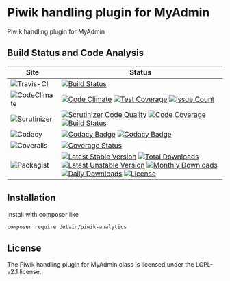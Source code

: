 # Piwik handling plugin for MyAdmin

Piwik handling plugin for MyAdmin

## Build Status and Code Analysis

Site          | Status
--------------|---------------------------
![Travis-CI](http://i.is.cc/storage/GYd75qN.png "Travis-CI")     | [![Build Status](https://travis-ci.org/detain/piwik-analytics.svg?branch=master)](https://travis-ci.org/detain/piwik-analytics)
![CodeClimate](http://i.is.cc/storage/GYlageh.png "CodeClimate")  | [![Code Climate](https://codeclimate.com/github/detain/piwik-analytics/badges/gpa.svg)](https://codeclimate.com/github/detain/piwik-analytics) [![Test Coverage](https://codeclimate.com/github/detain/piwik-analytics/badges/coverage.svg)](https://codeclimate.com/github/detain/piwik-analytics/coverage) [![Issue Count](https://codeclimate.com/github/detain/piwik-analytics/badges/issue_count.svg)](https://codeclimate.com/github/detain/piwik-analytics)
![Scrutinizer](http://i.is.cc/storage/GYeUnux.png "Scrutinizer")   | [![Scrutinizer Code Quality](https://scrutinizer-ci.com/g/myadmin-plugins/piwik-analytics/badges/quality-score.png?b=master)](https://scrutinizer-ci.com/g/myadmin-plugins/piwik-analytics/?branch=master) [![Code Coverage](https://scrutinizer-ci.com/g/myadmin-plugins/piwik-analytics/badges/coverage.png?b=master)](https://scrutinizer-ci.com/g/myadmin-plugins/piwik-analytics/?branch=master) [![Build Status](https://scrutinizer-ci.com/g/myadmin-plugins/piwik-analytics/badges/build.png?b=master)](https://scrutinizer-ci.com/g/myadmin-plugins/piwik-analytics/build-status/master)
![Codacy](http://i.is.cc/storage/GYi66Cx.png "Codacy")        | [![Codacy Badge](https://api.codacy.com/project/badge/Grade/226251fc068f4fd5b4b4ef9a40011d06)](https://www.codacy.com/app/detain/piwik-analytics) [![Codacy Badge](https://api.codacy.com/project/badge/Coverage/25fa74eb74c947bf969602fcfe87e349)](https://www.codacy.com/app/detain/piwik-analytics?utm_source=github.com&utm_medium=referral&utm_content=detain/piwik-analytics&utm_campaign=Badge_Coverage)
![Coveralls](http://i.is.cc/storage/GYjNSim.png "Coveralls")    | [![Coverage Status](https://coveralls.io/repos/github/detain/db_abstraction/badge.svg?branch=master)](https://coveralls.io/github/detain/piwik-analytics?branch=master)
![Packagist](http://i.is.cc/storage/GYacBEX.png "Packagist")     | [![Latest Stable Version](https://poser.pugx.org/detain/piwik-analytics/version)](https://packagist.org/packages/detain/piwik-analytics) [![Total Downloads](https://poser.pugx.org/detain/piwik-analytics/downloads)](https://packagist.org/packages/detain/piwik-analytics) [![Latest Unstable Version](https://poser.pugx.org/detain/piwik-analytics/v/unstable)](//packagist.org/packages/detain/piwik-analytics) [![Monthly Downloads](https://poser.pugx.org/detain/piwik-analytics/d/monthly)](https://packagist.org/packages/detain/piwik-analytics) [![Daily Downloads](https://poser.pugx.org/detain/piwik-analytics/d/daily)](https://packagist.org/packages/detain/piwik-analytics) [![License](https://poser.pugx.org/detain/piwik-analytics/license)](https://packagist.org/packages/detain/piwik-analytics)


## Installation

Install with composer like

```sh
composer require detain/piwik-analytics
```

## License

The Piwik handling plugin for MyAdmin class is licensed under the LGPL-v2.1 license.

